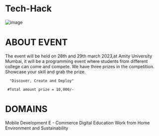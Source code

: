 # Tech-Hack
![image](https://user-images.githubusercontent.com/125008362/218250743-7913118f-97bd-4b81-99b2-b60ae789145d.png)

# ABOUT EVENT

The event will be held on 28th and 29th march 2023,at Amity University Mumbai, it will be a programming event where students from different college can come and compete.
We have three prizes in the competition. Showcase your skill and grab the prize.

      "Discover, Create and Deploy" 

     #Total amount prize = 10,000/-
     
# DOMAINS
Mobile Development
E - Commerce
Digital Education
Work from Home
Environment and Sustainability
